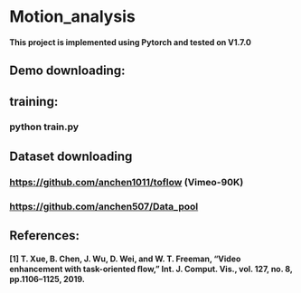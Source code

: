 # Motion_analysis

#### This project is implemented using Pytorch and tested on V1.7.0

## Demo downloading:
### 

## training:
### python train.py

## Dataset downloading
### https://github.com/anchen1011/toflow (Vimeo-90K)
### https://github.com/anchen507/Data_pool


## References:
#### [1] T. Xue, B. Chen, J. Wu, D. Wei, and W. T. Freeman, “Video enhancement with task-oriented ﬂow,” Int. J. Comput. Vis., vol. 127, no. 8, pp.1106–1125, 2019.
